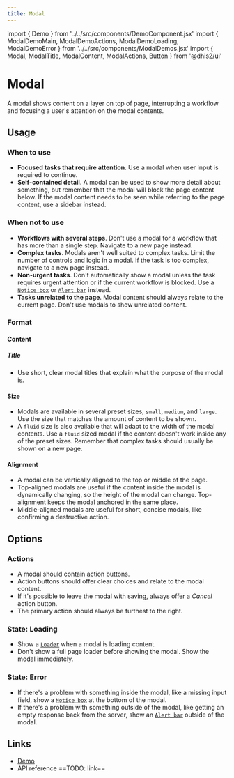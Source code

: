 ```yaml
---
title: Modal
---
```


import { Demo } from '../../src/components/DemoComponent.jsx'
import { ModalDemoMain, ModalDemoActions, ModalDemoLoading, ModalDemoError } from '../../src/components/ModalDemos.jsx'
import { Modal, ModalTitle, ModalContent, ModalActions, Button } from '@dhis2/ui'

# Modal

A modal shows content on a layer on top of page, interrupting a workflow and focusing a user's attention on the modal contents.

<Demo>
    <ModalDemoMain/>
</Demo>

## Usage

### When to use

-   **Focused tasks that require attention**. Use a modal when user input is required to continue.
-   **Self-contained detail**. A modal can be used to show more detail about something, but remember that the modal will block the page content below. If the modal content needs to be seen while referring to the page content, use a sidebar instead.

### When not to use

-   **Workflows with several steps**. Don't use a modal for a workflow that has more than a single step. Navigate to a new page instead.
-   **Complex tasks**. Modals aren't well suited to complex tasks. Limit the number of controls and logic in a modal. If the task is too complex, navigate to a new page instead.
-   **Non-urgent tasks**. Don't automatically show a modal unless the task requires urgent attention or if the current workflow is blocked. Use a [`Notice box`](notice-box.md) or [`Alert bar`](alertbar.md) instead.
-   **Tasks unrelated to the page**. Modal content should always relate to the current page. Don't use modals to show unrelated content.

### Format

#### Content

##### Title

-   Use short, clear modal titles that explain what the purpose of the modal is.

#### Size

-   Modals are available in several preset sizes, `small`, `medium`, and `large`. Use the size that matches the amount of content to be shown.
-   A `fluid` size is also available that will adapt to the width of the modal contents. Use a `fluid` sized modal if the content doesn't work inside any of the preset sizes. Remember that complex tasks should usually be shown on a new page.

#### Alignment

-   A modal can be vertically aligned to the top or middle of the page.
-   Top-aligned modals are useful if the content inside the modal is dynamically changing, so the height of the modal can change. Top-alignment keeps the modal anchored in the same place.
-   Middle-aligned modals are useful for short, concise modals, like confirming a destructive action.

## Options

### Actions

<Demo>
    <ModalDemoActions/>
</Demo>

-   A modal should contain action buttons.
-   Action buttons should offer clear choices and relate to the modal content.
-   If it's possible to leave the modal with saving, always offer a _Cancel_ action button.
-   The primary action should always be furthest to the right.

### State: Loading

<Demo>
    <ModalDemoLoading/>
</Demo>

-   Show a [`Loader`](loading.md) when a modal is loading content.
-   Don't show a full page loader before showing the modal. Show the modal immediately.

### State: Error

<Demo>
    <ModalDemoError/>
</Demo>

-   If there's a problem with something inside the modal, like a missing input field, show a [`Notice box`](notice-box.md) at the bottom of the modal.
-   If there's a problem with something outside of the modal, like getting an empty response back from the server, show an [`Alert bar`](alertbar.md) outside of the modal.

## Links

-   [Demo](https://ui.dhis2.nu/demo/?path=/story/layout-modal--default-content)
-   API reference ==TODO: link==
